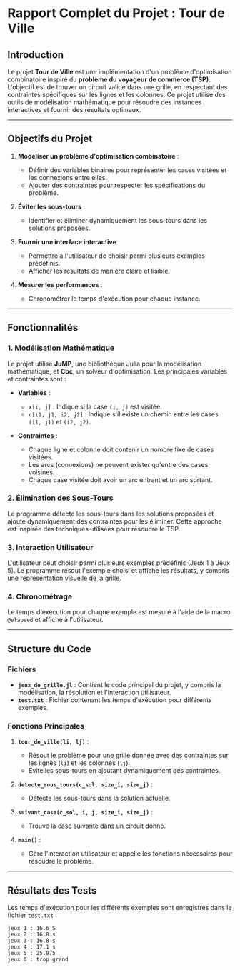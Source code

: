 # Rapport Complet du Projet : Tour de Ville

## Introduction

Le projet **Tour de Ville** est une implémentation d'un problème d'optimisation combinatoire inspiré du **problème du voyageur de commerce (TSP)**. L'objectif est de trouver un circuit valide dans une grille, en respectant des contraintes spécifiques sur les lignes et les colonnes. Ce projet utilise des outils de modélisation mathématique pour résoudre des instances interactives et fournir des résultats optimaux.

---

## Objectifs du Projet

1. **Modéliser un problème d'optimisation combinatoire** :
   - Définir des variables binaires pour représenter les cases visitées et les connexions entre elles.
   - Ajouter des contraintes pour respecter les spécifications du problème.

2. **Éviter les sous-tours** :
   - Identifier et éliminer dynamiquement les sous-tours dans les solutions proposées.

3. **Fournir une interface interactive** :
   - Permettre à l'utilisateur de choisir parmi plusieurs exemples prédéfinis.
   - Afficher les résultats de manière claire et lisible.

4. **Mesurer les performances** :
   - Chronométrer le temps d'exécution pour chaque instance.

---

## Fonctionnalités

### 1. Modélisation Mathématique
Le projet utilise **JuMP**, une bibliothèque Julia pour la modélisation mathématique, et **Cbc**, un solveur d'optimisation. Les principales variables et contraintes sont :

- **Variables** :
  - `x[i, j]` : Indique si la case `(i, j)` est visitée.
  - `c[i1, j1, i2, j2]` : Indique s'il existe un chemin entre les cases `(i1, j1)` et `(i2, j2)`.

- **Contraintes** :
  - Chaque ligne et colonne doit contenir un nombre fixe de cases visitées.
  - Les arcs (connexions) ne peuvent exister qu'entre des cases voisines.
  - Chaque case visitée doit avoir un arc entrant et un arc sortant.

### 2. Élimination des Sous-Tours
Le programme détecte les sous-tours dans les solutions proposées et ajoute dynamiquement des contraintes pour les éliminer. Cette approche est inspirée des techniques utilisées pour résoudre le TSP.

### 3. Interaction Utilisateur
L'utilisateur peut choisir parmi plusieurs exemples prédéfinis (Jeux 1 à Jeux 5). Le programme résout l'exemple choisi et affiche les résultats, y compris une représentation visuelle de la grille.

### 4. Chronométrage
Le temps d'exécution pour chaque exemple est mesuré à l'aide de la macro `@elapsed` et affiché à l'utilisateur.

---

## Structure du Code

### Fichiers

- **`jeux_de_grille.jl`** : Contient le code principal du projet, y compris la modélisation, la résolution et l'interaction utilisateur.
- **`test.txt`** : Fichier contenant les temps d'exécution pour différents exemples.

### Fonctions Principales

1. **`tour_de_ville(li, lj)`** :
   - Résout le problème pour une grille donnée avec des contraintes sur les lignes (`li`) et les colonnes (`lj`).
   - Évite les sous-tours en ajoutant dynamiquement des contraintes.

2. **`detecte_sous_tours(c_sol, size_i, size_j)`** :
   - Détecte les sous-tours dans la solution actuelle.

3. **`suivant_case(c_sol, i, j, size_i, size_j)`** :
   - Trouve la case suivante dans un circuit donné.

4. **`main()`** :
   - Gère l'interaction utilisateur et appelle les fonctions nécessaires pour résoudre le problème.

---

## Résultats des Tests

Les temps d'exécution pour les différents exemples sont enregistrés dans le fichier `test.txt` :

```plaintext
jeux 1 : 16.6 S
jeux 2 : 16.8 s
jeux 3 : 16.8 s
jeux 4 : 17,1 s
jeux 5 : 25.975 
jeux 6 : trop grand